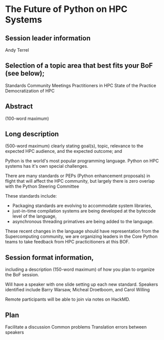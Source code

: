 # The Future of Python on HPC Systems

## Session leader information

Andy Terrel

## Selection of a topic area that best fits your BoF (see below);

Standards
Community Meetings
Practitioners in HPC
State of the Practice
Democratization of HPC

## Abstract 
(100-word maximum)


## Long description 
(500-word maximum) clearly stating goal(s), topic, relevance to the expected HPC audience, and the expected outcome; and

Python is the world's most popular programming language. Python on HPC systems has it's own special challenges. 

There are many standards or PEPs (Python enhancement proposals) in flight that will affect the HPC community, but largely there is zero overlap with the Python Steering Committee 

These standards include:
- Packaging standards are evolving to accommodate system libraries,
- just-in-time compilation systems are being developed at the bytecode level of the language,
- asynchronous threading primatives are being added to the language.

These recent changes in the language should have representation from the Supercomputing community, we are organizing leaders in the Core Python teams to take feedback from HPC practicitioners at this BOF.


## Session format information, 
including a description (150-word maximum) of how you plan to organize the BoF session.

Will have a speaker with one slide setting up each new standard. Speakers identified include Barry Warsaw, Micheal Droetboom, and Carol Willing

Remote participants will be able to join via notes on HackMD. 

## Plan

Facilitate a discussion 
Common problems 
Translation errors between speakers

